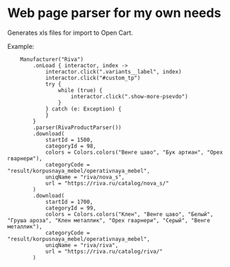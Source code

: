 # Web page parser for my own needs
Generates xls files for import to Open Cart.

Example:


        Manufacturer("Riva")
            .onLoad { interactor, index ->
                interactor.click(".variants__label", index)
                interactor.click("#custom_tp")
                try {
                    while (true) {
                        interactor.click(".show-more-psevdo")
                    }
                } catch (e: Exception) {
                }
            }
            .parser(RivaProductParser())
            .download(
                startId = 1500,
                categoryId = 98,
                colors = Colors.colors("Венге цаво", "Бук артиан", "Орех гварнери"),
                categoryCode = "result/korpusnaya_mebel/operativnaya_mebel",
                uniqName = "riva/nova_s",
                url = "https://riva.ru/catalog/nova_s/"
            )
            .download(
                startId = 1700,
                categoryId = 99,
                colors = Colors.colors("Клен", "Венге цаво", "Белый", "Груша ароза", "Клен металлик", "Орех гварнери", "Серый", "Венге металлик"),
                categoryCode = "result/korpusnaya_mebel/operativnaya_mebel",
                uniqName = "riva/riva",
                url = "https://riva.ru/catalog/riva/"
            )
